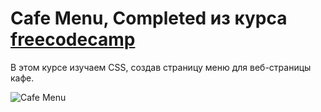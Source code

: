 # Cafe Menu, Completed из курса [freecodecamp](https://www.freecodecamp.org/learn/2022/responsive-web-design/)
В этом курсе изучаем CSS, создав страницу меню для веб-страницы кафе.

![Cafe Menu](/img.png)